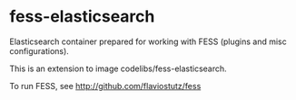 # fess-elasticsearch
Elasticsearch container prepared for working with FESS (plugins and misc configurations).

This is an extension to image codelibs/fess-elasticsearch.

To run FESS, see http://github.com/flaviostutz/fess
